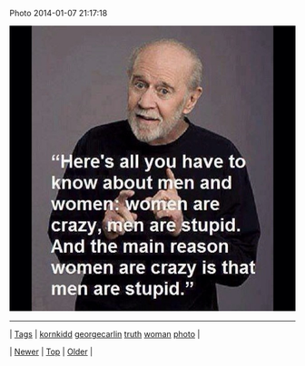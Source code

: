 <!--
title: Photo 2014-01-07 21
date: 2020-06-28T15:27:00.237Z
tags: kornkidd, georgecarlin, truth, woman, photo
-->


Photo 2014-01-07 21:17:18

![](72585916938-0.jpg)

<!--BOTTOM-POST-NAVIGATION-->
---

| [Tags](tags.md) | [kornkidd](tag-kornkidd.md) [georgecarlin](tag-georgecarlin.md) [truth](tag-truth.md) [woman](tag-woman.md) [photo](tag-photo.md) |

| [Newer](72585812373.md) | [Top](index.md) | [Older](72586269699.md) |